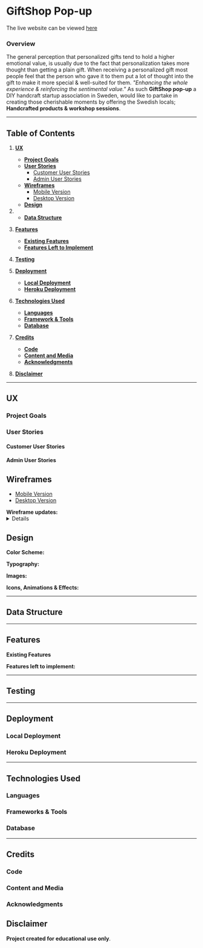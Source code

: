 # GiftShop Pop-up

The live website can be viewed [here]()

### Overview

The general perception that personalized gifts tend to hold a higher emotional value, is usually due to the fact that personalization takes more thought than getting a plain gift. When receiving a personalized gift most people feel that the person who gave it to them put a lot of thought into the gift to make it more special & well-suited for them. *"Enhancing the whole experience & reinforcing the sentimental value."*
As such **GiftShop pop-up** a DIY handcraft startup association in Sweden, would like to partake in creating those cherishable moments by offering the Swedish locals; **Handcrafted products & workshop sessions**.

---

## Table of Contents
1. [**UX**](#ux)
    - [**Project Goals**](#project-goals)
    - [**User Stories**](#user-stories)
        - [Customer User Stories](#customer-user-stories)
        - [Admin User Stories](#admin-user-stories)
    - [**Wireframes**](#wireframes)
        - [Mobile Version](#mobile-version)
        - [Desktop Version](#desktop-version)
    - [**Design**](#design)

2.  - [**Data Structure**](#data-structure)

3. [**Features**](#features)
    - [**Existing Features**](#existing-features)
    - [**Features Left to Implement**](#features-left-to-implement)

4. [**Testing**](#testing)

5. [**Deployment**](#deployment)
    - [**Local Deployment**](#local-deployment)
    - [**Heroku Deployment**](#heroku-deployment)

6. [**Technologies Used**](#technologies-used)
    - [**Languages**](#languages)
    - [**Framework & Tools**](#frameworks-and-tools)
    - [**Database**](#database)

7. [**Credits**](#credits)
    - [**Code**](#code)
    - [**Content and Media**](#content-and-media)
    - [**Acknowledgments**](#acknowledgments)

8. [**Disclaimer**](#disclaimer) 

---

## UX

### Project Goals

### User Stories 
#### Customer User Stories

#### Admin User Stories

## Wireframes
- [Mobile Version]()
- [Desktop Version]()

<summary><strong>Wireframe updates:</strong></summary><details>

</details>

## Design

**Color Scheme:**

**Typography:**

**Images:**

**Icons, Animations & Effects:**

---

## Data Structure

---
## Features

**Existing Features**

**Features left to implement:**

---
## Testing

---

## Deployment
### Local Deployment
### Heroku Deployment

---

## Technologies Used

### Languages

### Frameworks & Tools 

### Database

---

## Credits

### Code
### Content and Media
### Acknowledgments


## Disclaimer

**Project created for educational use only**.
